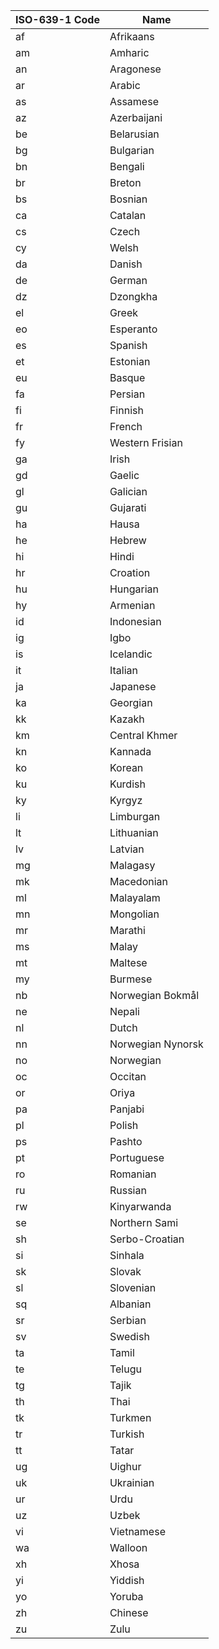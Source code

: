 | ISO-639-1 Code | Name |
| ------------- | ------------- |
| af | Afrikaans |
| am | Amharic |
| an | Aragonese |
| ar | Arabic |
| as | Assamese |
| az | Azerbaijani |
| be | Belarusian |
| bg | Bulgarian |
| bn | Bengali |
| br | Breton |
| bs | Bosnian |
| ca | Catalan |
| cs | Czech |
| cy | Welsh |
| da | Danish |
| de | German |
| dz | Dzongkha |
| el | Greek |
| eo | Esperanto |
| es | Spanish |
| et | Estonian |
| eu | Basque |
| fa | Persian |
| fi | Finnish |
| fr | French |
| fy | Western Frisian |
| ga | Irish |
| gd | Gaelic |
| gl | Galician |
| gu | Gujarati |
| ha | Hausa |
| he | Hebrew |
| hi | Hindi |
| hr | Croation |
| hu | Hungarian |
| hy | Armenian |
| id | Indonesian |
| ig | Igbo |
| is | Icelandic |
| it | Italian |
| ja | Japanese |
| ka | Georgian |
| kk | Kazakh |
| km | Central Khmer |
| kn | Kannada |
| ko | Korean |
| ku | Kurdish |
| ky | Kyrgyz |
| li | Limburgan |
| lt | Lithuanian |
| lv | Latvian |
| mg | Malagasy |
| mk | Macedonian |
| ml | Malayalam |
| mn | Mongolian |
| mr | Marathi |
| ms | Malay |
| mt | Maltese |
| my | Burmese |
| nb | Norwegian Bokmål |
| ne | Nepali |
| nl | Dutch |
| nn | Norwegian Nynorsk |
| no | Norwegian |
| oc | Occitan |
| or | Oriya |
| pa | Panjabi |
| pl | Polish |
| ps | Pashto |
| pt | Portuguese |
| ro | Romanian |
| ru | Russian |
| rw | Kinyarwanda |
| se | Northern Sami |
| sh | Serbo-Croatian |
| si | Sinhala |
| sk | Slovak |
| sl | Slovenian |
| sq | Albanian |
| sr | Serbian |
| sv | Swedish |
| ta | Tamil |
| te | Telugu |
| tg | Tajik |
| th | Thai |
| tk | Turkmen |
| tr | Turkish |
| tt | Tatar |
| ug | Uighur |
| uk | Ukrainian |
| ur | Urdu |
| uz | Uzbek |
| vi | Vietnamese |
| wa | Walloon |
| xh | Xhosa |
| yi | Yiddish |
| yo | Yoruba |
| zh | Chinese |
| zu | Zulu |
